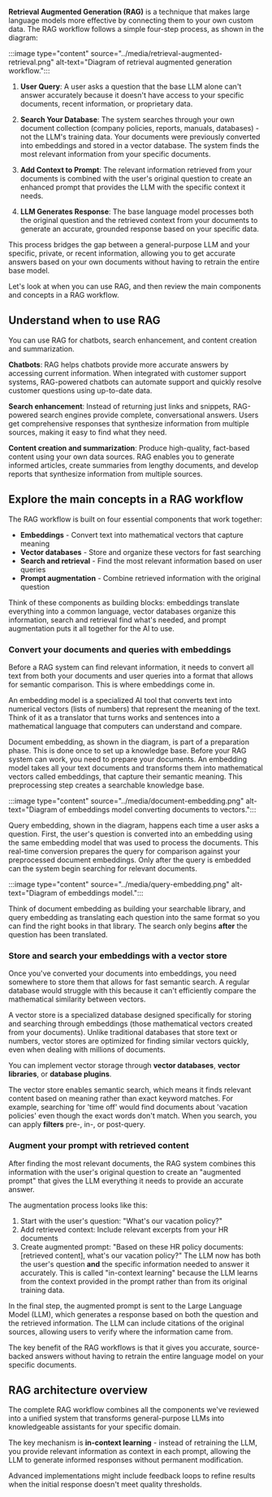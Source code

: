 **Retrieval Augmented Generation (RAG)** is a technique that makes large language models more effective by connecting them to your own custom data. The RAG workflow follows a simple four-step process, as shown in the diagram: 

:::image type="content" source="../media/retrieval-augmented-retrieval.png" alt-text="Diagram of retrieval augmented generation workflow.":::

1. **User Query**: A user asks a question that the base LLM alone can't answer accurately because it doesn't have access to your specific documents, recent information, or proprietary data.

2. **Search Your Database**: The system searches through your own document collection (company policies, reports, manuals, databases) - not the LLM's training data. Your documents were previously converted into embeddings and stored in a vector database. The system finds the most relevant information from your specific documents.

3. **Add Context to Prompt**: The relevant information retrieved from your documents is combined with the user's original question to create an enhanced prompt that provides the LLM with the specific context it needs.

4. **LLM Generates Response**: The base language model processes both the original question and the retrieved context from your documents to generate an accurate, grounded response based on your specific data.

This process bridges the gap between a general-purpose LLM and your specific, private, or recent information, allowing you to get accurate answers based on your own documents without having to retrain the entire base model.

Let's look at when you can use RAG, and then review the main components and concepts in a RAG workflow.

## Understand when to use RAG

You can use RAG for chatbots, search enhancement, and content creation and summarization.

**Chatbots**: RAG helps chatbots provide more accurate answers by accessing current information. When integrated with customer support systems, RAG-powered chatbots can automate support and quickly resolve customer questions using up-to-date data.

**Search enhancement**: Instead of returning just links and snippets, RAG-powered search engines provide complete, conversational answers. Users get comprehensive responses that synthesize information from multiple sources, making it easy to find what they need.

**Content creation and summarization**: Produce high-quality, fact-based content using your own data sources. RAG enables you to generate informed articles, create summaries from lengthy documents, and develop reports that synthesize information from multiple sources.

## Explore the main concepts in a RAG workflow

The RAG workflow is built on four essential components that work together:

- **Embeddings** - Convert text into mathematical vectors that capture meaning
- **Vector databases** - Store and organize these vectors for fast searching
- **Search and retrieval** - Find the most relevant information based on user queries
- **Prompt augmentation** - Combine retrieved information with the original question

Think of these components as building blocks: embeddings translate everything into a common language, vector databases organize this information, search and retrieval find what's needed, and prompt augmentation puts it all together for the AI to use.

### Convert your documents and queries with embeddings

Before a RAG system can find relevant information, it needs to convert all text from both your documents and user queries into a format that allows for semantic comparison. This is where embeddings come in.

An embedding model is a specialized AI tool that converts text into numerical vectors (lists of numbers) that represent the meaning of the text. Think of it as a translator that turns works and sentences into a mathematical language that computers can understand and compare.

Document embedding, as shown in the diagram, is part of a preparation phase. This is done once to set up a knowledge base. Before your RAG system can work, you need to prepare your documents. An embedding model takes all your text documents and transforms them into mathematical vectors called embeddings, that capture their semantic meaning. This preprocessing step creates a searchable knowledge base. 

:::image type="content" source="../media/document-embedding.png" alt-text="Diagram of embeddings model converting documents to vectors.":::

Query embedding, shown in the diagram, happens each time a user asks a question. First, the user's question is converted into an embedding using the same embedding model that was used to process the documents. This real-time conversion prepares the query for comparison against your preprocessed document embeddings. Only after the query is embedded can the system begin searching for relevant documents.

:::image type="content" source="../media/query-embedding.png" alt-text="Diagram of embeddings model.":::

Think of document embedding as building your searchable library, and query embedding as translating each question into the same format so you can find the right books in that library. The search only begins **after** the question has been translated.

### Store and search your embeddings with a vector store

Once you've converted your documents into embeddings, you need somewhere to store them that allows for fast semantic search. A regular database would struggle with this because it can't efficiently compare the mathematical similarity between vectors.

A vector store is a specialized database designed specifically for storing and searching through embeddings (those mathematical vectors created from your documents). Unlike traditional databases that store text or numbers, vector stores are optimized for finding similar vectors quickly, even when dealing with millions of documents.  

You can implement vector storage through **vector databases**, **vector libraries**, or **database plugins**.

The vector store enables semantic search, which means it finds relevant content based on meaning rather than exact keyword matches. For example, searching for 'time off' would find documents about 'vacation policies' even though the exact words don't match.  When you search, you can apply **filters** pre-, in-, or post-query.

### Augment your prompt with retrieved content

After finding the most relevant documents, the RAG system combines this information with the user's original question to create an "augmented prompt" that gives the LLM everything it needs to provide an accurate answer.

The augmentation process looks like this:

1. Start with the user's question: "What's our vacation policy?"
1. Add retrieved context: Include relevant excerpts from your HR documents
1. Create augmented prompt: "Based on these HR policy documents: [retrieved content], what's our vacation policy?"
The LLM now has both the user's question **and** the specific information needed to answer it accurately. This is called "in-context learning" because the LLM learns from the context provided in the prompt rather than from its original training data.

In the final step, the augmented prompt is sent to the Large Language Model (LLM), which generates a response based on both the question and the retrieved information. The LLM can include citations of the original sources, allowing users to verify where the information came from.

The key benefit of the RAG workflows is that it gives you accurate, source-backed answers without having to retrain the entire language model on your specific documents.

## RAG architecture overview
The complete RAG workflow combines all the components we've reviewed into a unified system that transforms general-purpose LLMs into knowledgeable assistants for your specific domain.

The key mechanism is **in-context learning** - instead of retraining the LLM, you provide relevant information as context in each prompt, allowing the LLM to generate informed responses without permanent modification.

Advanced implementations might include feedback loops to refine results when the initial response doesn't meet quality thresholds.
